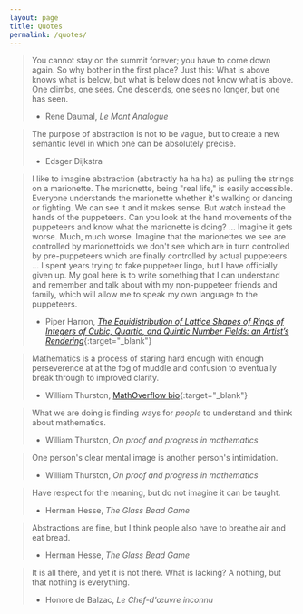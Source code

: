 ```yaml
---
layout: page
title: Quotes
permalink: /quotes/
---
```


> You cannot stay on the summit forever; you have to come down again. So why bother in the first place? Just this: What is above knows what is below, but what is below does not know what is above. 
> One climbs, one sees. One descends, one sees no longer, but one has seen. 
>
> - Rene Daumal, *Le Mont Analogue*

> The purpose of abstraction is not to be vague, but to create a new semantic level in which one can be absolutely precise. 
>
> - Edsger Dijkstra

> I like to imagine abstraction (abstractly ha ha ha) as pulling the strings on a marionette. The marionette, being "real life," is easily accessible. Everyone understands the marionette whether it's walking or dancing or fighting. We can see it and it makes sense. But watch instead the hands of the puppeteers. Can you look at the hand movements of the puppeteers and know what the marionette is doing? 
> ... 
> Imagine it gets worse. Much, much worse. Imagine that the marionettes we see are controlled by marionettoids we don't see which are in turn controlled by pre-puppeteers which are finally controlled by actual puppeteers.
> ...
> I spent years trying to fake puppeteer lingo, but I have officially given up. My goal here is to write
something that I can understand and remember and talk about with my non-puppeteer friends and family,
which will allow me to speak my own language to the puppeteers.
>
> - Piper Harron, [*The Equidistribution of Lattice Shapes of Rings of Integers of Cubic, Quartic, and Quintic Number Fields: an Artist’s Rendering*](http://www.theliberatedmathematician.com/wp-content/uploads/2015/11/PiperThesisPostPrint.pdf){:target="_blank"}

> Mathematics is a process of staring hard enough with enough perseverence at at the fog of muddle and confusion to eventually break through to improved clarity.
>
> - William Thurston, [MathOverflow bio](http://mathoverflow.net/users/9062/bill-thurston){:target="_blank"}

> What we are doing is finding ways for *people* to understand and think about mathematics.
>
> - William Thurston, *On proof and progress in mathematics*

>  One person's clear mental image is another person's intimidation.
>
> - William Thurston, *On proof and progress in mathematics*

> Have respect for the meaning, but do not imagine it can be taught.
>
> - Herman Hesse, *The Glass Bead Game*

> Abstractions are fine, but I think people also have to breathe air and eat bread.
>
> - Herman Hesse, *The Glass Bead Game*

> It is all there, and yet it is not there. What is lacking? A nothing, but that nothing is everything.
>
> - Honore de Balzac, *Le Chef-d'œuvre inconnu*

